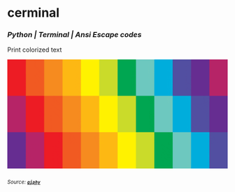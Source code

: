 # cerminal
### *Python | Terminal | Ansi Escape codes*

Print colorized text



<img src=https://github.com/gurukiran07/cerminal/blob/master/cerminal_gif.gif width=2000 height=250/>

<sub> *Source: [**`giphy`**](https://media.giphy.com/media/koyjGfQHIZQKk/giphy.gif)*</sub>

